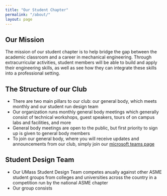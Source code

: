 ```yaml
---
title: "Our Student Chapter"
permalink: "/about/"
layout: page
---
```


## Our Mission
The mission of our student chapter is to help bridge the gap between the academic classroom and a career in mechanical engineering. Through extracurricular activities, student members will be able to build and apply their engineering skills, as well as see how they can integrate these skills into a professional setting.  


## The Structure of our Club

- There are two main pillars to our club: our general body, which meets monthly and our student run design team
- Our organization runs monthly general body meetings which generally consist of technical workshops, guest speakers, tours of on campus labs and facilities, and more
- General body meetings are open to the public, but first priority to sign up is given to general body members
- To join our general body, where you will receive updates and announcements from our club, simply join our [microsoft teams page]([url](https://teams.microsoft.com/l/team/19%3aDHkgpghuyXZ8H6htUGmDoRcSz-teU-yLhA2tUeKfuhI1%40thread.tacv2/conversations?groupId=b665bb64-1293-40b0-87bd-a82b8cfc4575&tenantId=7bd08b0b-3395-4dc1-94bb-d0b2e56a497f))

## Student Design Team

- Our UMass Student Design Team competes anually against other ASME student groups from colleges and universities across the country in a competition run by the national ASME chapter
- Our group consists 


